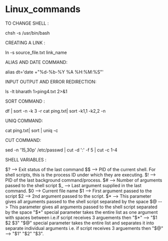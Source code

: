 # Linux_commands

TO CHANGE SHELL :

chsh -s /usr/bin/bash


CREATING A LINK :

ln -s source_file.txt link_name


ALIAS AND DATE COMMAND:

alias dt='date +"%d-%b-%Y %A %H:%M:%S"'


INPUT OUTPUT AND ERROR REDIRECTION:

ls -lt bharath 1>ping4.txt 2>&1


SORT COMMAND :

df | sort -n -k 3 -r
cat ping.txt| sort -k1,1 -k2,2 -n   


UNIQ COMMAND:

cat ping.txt| sort | uniq -c


CUT COMMAND:

sed -n '15,30p' /etc/passwd  | cut -d ':' -f 5 | cut -c 1-4


SHELL VARIABLES :

$? --> Exit status of the last command
$$ --> PID of the current shell. For shell scripts, this is the process ID under which they are executing.
$! --> PID of the last background command/process.
$# --> Number of arguments passed to the shell script
$_ --> Last argument supplied in the last command.
$0 --> Current file name 
$1 --> First argument passed to the script
$2 --> 2nd argument passed to the script.
$* --> This parameter gives all arguments passed to the shell script separated by the space
$@ --> This parameter gives all arguments passed to the shell script separated by the space
"$*" special parameter takes the entire list as one argument with spaces between i.e.if script receives 3 arguements then "$*" --> "$1 $2 $3"
"$@" special parameter takes the entire list and separates it into separate individual arguments i.e. if script receives 3 arguements then "$@" --> "$1" "$2" "$3".

